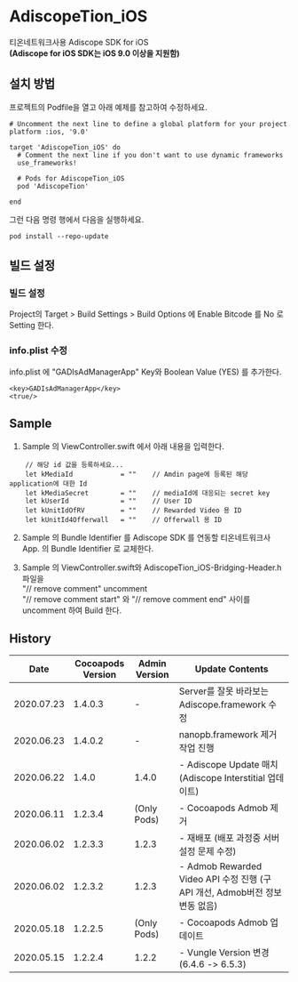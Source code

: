 # AdiscopeTion_iOS
티온네트워크사용 Adiscope SDK for iOS   
__(Adiscope for iOS SDK는 iOS 9.0 이상을 지원함)__   

## 설치 방법
프로젝트의 Podfile을 열고 아래 예제를 참고하여 수정하세요.   

```
# Uncomment the next line to define a global platform for your project
platform :ios, '9.0'

target 'AdiscopeTion_iOS' do
  # Comment the next line if you don't want to use dynamic frameworks
  use_frameworks!

  # Pods for AdiscopeTion_iOS
  pod 'AdiscopeTion'

end
```

그런 다음 명령 행에서 다음을 실행하세요.    

```
pod install --repo-update  
```

## 빌드 설정
### 빌드 설정   
Project의 Target > Build Settings > Build Options 에 Enable Bitcode 를 No 로 Setting 한다. 
    
### info.plist 수정   
info.plist 에 "GADIsAdManagerApp" Key와 Boolean Value (YES) 를 추가한다.   

```
<key>GADIsAdManagerApp</key>
<true/>
```

## Sample
1. Sample 의 ViewController.swift 에서 아래 내용을 입력한다.    

```
    // 해당 id 값을 등록하세요...
    let kMediaId            = ""    // Amdin page에 등록된 해당 application에 대한 Id
    let kMediaSecret        = ""    // mediaId에 대응되는 secret key
    let kUserId             = ""    // User ID
    let kUnitIdOfRV         = ""    // Rewarded Video 용 ID
    let kUnitId4Offerwall   = ""    // Offerwall 용 ID
```
2. Sample 의 Bundle Identifier 를 Adiscope SDK 를 연동할 티온네트워크사 App. 의 Bundle Identifier 로 교체한다.

3. Sample 의 ViewController.swift와 AdiscopeTion_iOS-Bridging-Header.h 파일을  
"// remove comment" uncomment  
"// remove comment start" 와 "// remove comment end" 사이를 uncomment 하여 Build 한다.



## History

| Date |Cocoapods Version | Admin Version | Update Contents |
| --- | ----------------- | ------------- | --------------- |
| 2020.07.23 | 1.4.0.3        | - | Server를 잘못 바라보는 Adiscope.framework 수정 |
| 2020.06.23 | 1.4.0.2        | - | nanopb.framework 제거작업 진행 |
| 2020.06.22 | 1.4.0         | 1.4.0    | - Adiscope Update 매치 (Adiscope Interstitial 업데이트) |
| 2020.06.11 | 1.2.3.4           | (Only Pods)         | - Cocoapods Admob 제거 |
| 2020.06.02 | 1.2.3.3           | 1.2.3         | - 재배포 (배포 과정중 서버 설정 문제 수정) |
| 2020.06.02 | 1.2.3.2           | 1.2.3         |    - Admob Rewarded Video API 수정 진행 (구 API 개선, Admob버전 정보 변동 없음)    |
| 2020.05.18 | 1.2.2.5           | (Only Pods) |    - Cocoapods Admob 업데이트    |
| 2020.05.15 | 1.2.2.4    | 1.2.2    |    - Vungle Version 변경 (6.4.6 -> 6.5.3)    |


